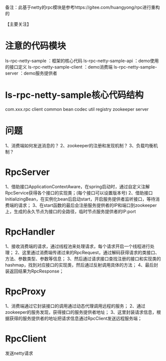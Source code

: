 备注：此基于netty的rpc模块是参考https://gitee.com/huangyong/rpc进行重构的

【主要关注】

# 注意的代码模块
ls-rpc-netty-sample ：框架的核心代码
ls-rpc-netty-sample-api ：demo使用的接口定义
ls-rpc-netty-sample-client ：demo消费端
ls-rpc-netty-sample-server ：demo服务提供者


# ls-rpc-netty-sample核心代码结构
com.xxx.rpc
    client
    common
        bean
        codec
        util
    registry
        zookeeper
    server


# 问题
1、消费端如何发送消息的？
2、zookeeper的注册和发现机制？
3、负载均衡机制？


# RpcServer
1、借助接口ApplicationContextAware，在spring启动时，通过自定义注解RpcService获得各个接口的实现类；(每个接口可以设置版本号)
2、借助接口InitializingBean，在实例化bean后启动start，开启服务提供者监听接口，等待消费端的请求；
3、在start函数的最后会注册服务提供者的IP和端口到zookeeper上，生成的永久节点为接口的全路径，临时节点服务提供者的IP:port



# RpcHandler
1、接收消费端的请求，通过线程池来处理请求，每个请求开启一个线程进行处理；
2、这里通过消费端传递过来的RpcRequest，通过解码获得请求的类接口、方法、参数类型、参数等信息；
3、然后通过请求接口查找注册的接口和实现类的hashmap，找到对应接口的实现类，然后通过反射调用具体的方法；
4、最后封装返回结果为RpcResponse；


# RpcProxy
1、消费端通过它封装接口的调用通过动态代理调用远程的服务；
2、通过zookeeper的服务发现，获得接口的服务提供者地址；
3、这里封装请求信息，根据获得的服务提供者的地址把请求信息通过RpcClient发送远程服务端；

# RpcClient
发送netty请求

